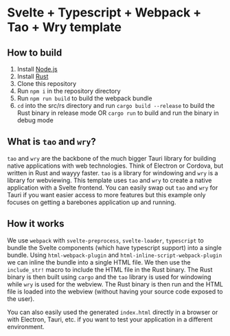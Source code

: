 # Svelte + Typescript + Webpack + Tao + Wry template

## How to build
1. Install [Node.js](https://nodejs.org/)
2. Install [Rust](https://rustup.rs/)
3. Clone this repository
4. Run `npm i` in the repository directory
5. Run `npm run build` to build the webpack bundle
6. `cd` into the src/rs directory and run `cargo build --release` to build the Rust binary in release mode OR `cargo run` to build and run the binary in debug mode

## What is `tao` and `wry`?
`tao` and `wry` are the backbone of the much bigger Tauri library for building native applications with web technologies. Think of Electron or Cordova, but written in Rust and wayyy faster. `tao` is a library for windowing and `wry` is a library for webviewing. This template uses `tao` and `wry` to create a native application with a Svelte frontend. You can easily swap out `tao` and `wry` for Tauri if you want easier access to more features but this example only focuses on getting a barebones application up and running.

## How it works
We use `webpack` with `svelte-preprocess`, `svelte-loader`, `typescript` to bundle the Svelte components (which have typescript support) into a single bundle. Using `html-webpack-plugin` and `html-inline-script-webpack-plugin` we can inline the bundle into a single HTML file. We then use the `include_str!` macro to include the HTML file in the Rust binary. The Rust binary is then built using `cargo` and the `tao` library is used for windowing while `wry` is used for the webview. The Rust binary is then run and the HTML file is loaded into the webview (without having your source code exposed to the user). 

You can also easily used the generated `index.html` directly in a browser or with Electron, Tauri, etc. if you want to test your application in a different environment.